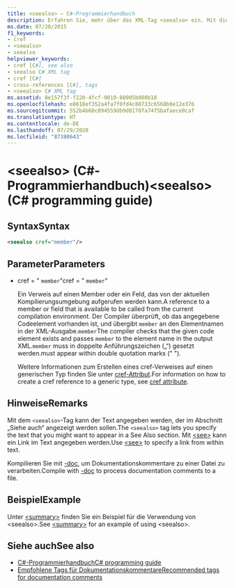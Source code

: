 ```yaml
---
title: <seealso> – C#-Programmierhandbuch
description: Erfahren Sie, mehr über das XML-Tag <seealso> ein. Mit diesem Tag können Sie den Text angeben, der im Abschnitt „Siehe auch“ angezeigt werden sollen.
ms.date: 07/20/2015
f1_keywords:
- cref
- <seealso>
- seealso
helpviewer_keywords:
- cref [C#], see also
- seealso C# XML tag
- cref [C#]
- cross-references [C#], tags
- <seealso> C# XML tag
ms.assetid: 8e157f3f-f220-4fcf-9010-88905b080b18
ms.openlocfilehash: e8618ef352a4fa7f0fd4c88733c6568b0e12e376
ms.sourcegitcommit: 552b4b60c094559db9d8178fa74f5bafaece0caf
ms.translationtype: HT
ms.contentlocale: de-DE
ms.lasthandoff: 07/29/2020
ms.locfileid: "87380643"
---
```

# <a name="seealso-c-programming-guide"></a><span data-ttu-id="3f23a-105">\<seealso> (C#-Programmierhandbuch)</span><span class="sxs-lookup"><span data-stu-id="3f23a-105">\<seealso> (C# programming guide)</span></span>

## <a name="syntax"></a><span data-ttu-id="3f23a-106">Syntax</span><span class="sxs-lookup"><span data-stu-id="3f23a-106">Syntax</span></span>

```xml
<seealso cref="member"/>
```

## <a name="parameters"></a><span data-ttu-id="3f23a-107">Parameter</span><span class="sxs-lookup"><span data-stu-id="3f23a-107">Parameters</span></span>

- <span data-ttu-id="3f23a-108">cref = " `member`"</span><span class="sxs-lookup"><span data-stu-id="3f23a-108">cref = " `member`"</span></span>

  <span data-ttu-id="3f23a-109">Ein Verweis auf einen Member oder ein Feld, das von der aktuellen Kompilierungsumgebung aufgerufen werden kann.</span><span class="sxs-lookup"><span data-stu-id="3f23a-109">A reference to a member or field that is available to be called from the current compilation environment.</span></span> <span data-ttu-id="3f23a-110">Der Compiler überprüft, ob das angegebene Codeelement vorhanden ist, und übergibt `member` an den Elementnamen in der XML-Ausgabe.`member`</span><span class="sxs-lookup"><span data-stu-id="3f23a-110">The compiler checks that the given code element exists and passes `member` to the element name in the output XML.`member`</span></span> <span data-ttu-id="3f23a-111">muss in doppelte Anführungszeichen („“) gesetzt werden.</span><span class="sxs-lookup"><span data-stu-id="3f23a-111">must appear within double quotation marks (" ").</span></span>

  <span data-ttu-id="3f23a-112">Weitere Informationen zum Erstellen eines cref-Verweises auf einen generischen Typ finden Sie unter [cref-Attribut](./cref-attribute.md).</span><span class="sxs-lookup"><span data-stu-id="3f23a-112">For information on how to create a cref reference to a generic type, see [cref attribute](./cref-attribute.md).</span></span>

## <a name="remarks"></a><span data-ttu-id="3f23a-113">Hinweise</span><span class="sxs-lookup"><span data-stu-id="3f23a-113">Remarks</span></span>

<span data-ttu-id="3f23a-114">Mit dem `<seealso>`-Tag kann der Text angegeben werden, der im Abschnitt „Siehe auch“ angezeigt werden sollen.</span><span class="sxs-lookup"><span data-stu-id="3f23a-114">The `<seealso>` tag lets you specify the text that you might want to appear in a See Also section.</span></span> <span data-ttu-id="3f23a-115">Mit [\<see>](./see.md) kann ein Link im Text angegeben werden.</span><span class="sxs-lookup"><span data-stu-id="3f23a-115">Use [\<see>](./see.md) to specify a link from within text.</span></span>

<span data-ttu-id="3f23a-116">Kompilieren Sie mit [-doc](../../language-reference/compiler-options/doc-compiler-option.md), um Dokumentationskommentare zu einer Datei zu verarbeiten.</span><span class="sxs-lookup"><span data-stu-id="3f23a-116">Compile with [-doc](../../language-reference/compiler-options/doc-compiler-option.md) to process documentation comments to a file.</span></span>

## <a name="example"></a><span data-ttu-id="3f23a-117">Beispiel</span><span class="sxs-lookup"><span data-stu-id="3f23a-117">Example</span></span>

<span data-ttu-id="3f23a-118">Unter [\<summary>](./summary.md) finden Sie ein Beispiel für die Verwendung von \<seealso>.</span><span class="sxs-lookup"><span data-stu-id="3f23a-118">See [\<summary>](./summary.md) for an example of using \<seealso>.</span></span>

## <a name="see-also"></a><span data-ttu-id="3f23a-119">Siehe auch</span><span class="sxs-lookup"><span data-stu-id="3f23a-119">See also</span></span>

- [<span data-ttu-id="3f23a-120">C#-Programmierhandbuch</span><span class="sxs-lookup"><span data-stu-id="3f23a-120">C# programming guide</span></span>](../index.md)
- [<span data-ttu-id="3f23a-121">Empfohlene Tags für Dokumentationskommentare</span><span class="sxs-lookup"><span data-stu-id="3f23a-121">Recommended tags for documentation comments</span></span>](./recommended-tags-for-documentation-comments.md)
